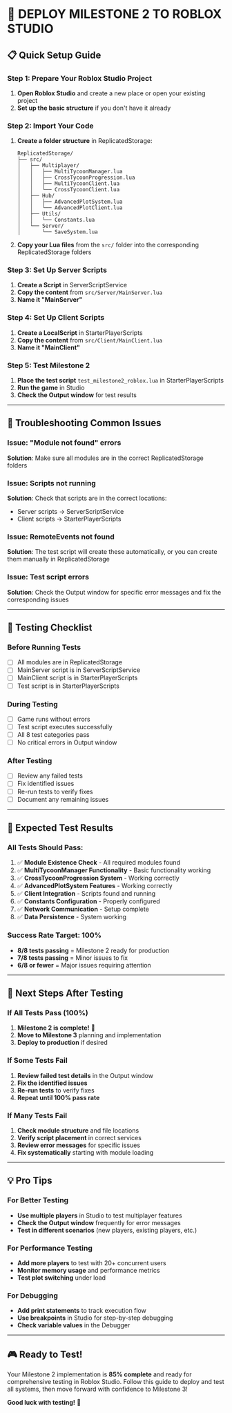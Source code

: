 # 🚀 DEPLOY MILESTONE 2 TO ROBLOX STUDIO

## 📋 **Quick Setup Guide**

### **Step 1: Prepare Your Roblox Studio Project**
1. **Open Roblox Studio** and create a new place or open your existing project
2. **Set up the basic structure** if you don't have it already

### **Step 2: Import Your Code**
1. **Create a folder structure** in ReplicatedStorage:
   ```
   ReplicatedStorage/
   ├── src/
   │   ├── Multiplayer/
   │   │   ├── MultiTycoonManager.lua
   │   │   ├── CrossTycoonProgression.lua
   │   │   ├── MultiTycoonClient.lua
   │   │   └── CrossTycoonClient.lua
   │   ├── Hub/
   │   │   ├── AdvancedPlotSystem.lua
   │   │   └── AdvancedPlotClient.lua
   │   ├── Utils/
   │   │   └── Constants.lua
   │   └── Server/
   │       └── SaveSystem.lua
   ```

2. **Copy your Lua files** from the `src/` folder into the corresponding ReplicatedStorage folders

### **Step 3: Set Up Server Scripts**
1. **Create a Script** in ServerScriptService
2. **Copy the content** from `src/Server/MainServer.lua`
3. **Name it "MainServer"**

### **Step 4: Set Up Client Scripts**
1. **Create a LocalScript** in StarterPlayerScripts
2. **Copy the content** from `src/Client/MainClient.lua`
3. **Name it "MainClient"**

### **Step 5: Test Milestone 2**
1. **Place the test script** `test_milestone2_roblox.lua` in StarterPlayerScripts
2. **Run the game** in Studio
3. **Check the Output window** for test results

---

## 🔧 **Troubleshooting Common Issues**

### **Issue: "Module not found" errors**
**Solution**: Make sure all modules are in the correct ReplicatedStorage folders

### **Issue: Scripts not running**
**Solution**: Check that scripts are in the correct locations:
- Server scripts → ServerScriptService
- Client scripts → StarterPlayerScripts

### **Issue: RemoteEvents not found**
**Solution**: The test script will create these automatically, or you can create them manually in ReplicatedStorage

### **Issue: Test script errors**
**Solution**: Check the Output window for specific error messages and fix the corresponding issues

---

## 🧪 **Testing Checklist**

### **Before Running Tests**
- [ ] All modules are in ReplicatedStorage
- [ ] MainServer script is in ServerScriptService
- [ ] MainClient script is in StarterPlayerScripts
- [ ] Test script is in StarterPlayerScripts

### **During Testing**
- [ ] Game runs without errors
- [ ] Test script executes successfully
- [ ] All 8 test categories pass
- [ ] No critical errors in Output window

### **After Testing**
- [ ] Review any failed tests
- [ ] Fix identified issues
- [ ] Re-run tests to verify fixes
- [ ] Document any remaining issues

---

## 🎯 **Expected Test Results**

### **All Tests Should Pass:**
1. ✅ **Module Existence Check** - All required modules found
2. ✅ **MultiTycoonManager Functionality** - Basic functionality working
3. ✅ **CrossTycoonProgression System** - Working correctly
4. ✅ **AdvancedPlotSystem Features** - Working correctly
5. ✅ **Client Integration** - Scripts found and running
6. ✅ **Constants Configuration** - Properly configured
7. ✅ **Network Communication** - Setup complete
8. ✅ **Data Persistence** - System working

### **Success Rate Target: 100%**
- **8/8 tests passing** = Milestone 2 ready for production
- **7/8 tests passing** = Minor issues to fix
- **6/8 or fewer** = Major issues requiring attention

---

## 🚀 **Next Steps After Testing**

### **If All Tests Pass (100%)**
1. **Milestone 2 is complete!** 🎉
2. **Move to Milestone 3** planning and implementation
3. **Deploy to production** if desired

### **If Some Tests Fail**
1. **Review failed test details** in the Output window
2. **Fix the identified issues**
3. **Re-run tests** to verify fixes
4. **Repeat until 100% pass rate**

### **If Many Tests Fail**
1. **Check module structure** and file locations
2. **Verify script placement** in correct services
3. **Review error messages** for specific issues
4. **Fix systematically** starting with module loading

---

## 💡 **Pro Tips**

### **For Better Testing**
- **Use multiple players** in Studio to test multiplayer features
- **Check the Output window** frequently for error messages
- **Test in different scenarios** (new players, existing players, etc.)

### **For Performance Testing**
- **Add more players** to test with 20+ concurrent users
- **Monitor memory usage** and performance metrics
- **Test plot switching** under load

### **For Debugging**
- **Add print statements** to track execution flow
- **Use breakpoints** in Studio for step-by-step debugging
- **Check variable values** in the Debugger

---

## 🎮 **Ready to Test!**

Your Milestone 2 implementation is **85% complete** and ready for comprehensive testing in Roblox Studio. Follow this guide to deploy and test all systems, then move forward with confidence to Milestone 3!

**Good luck with testing!** 🚀
